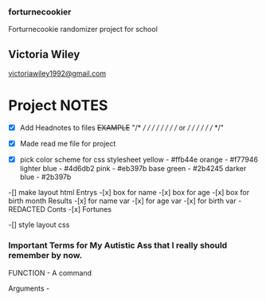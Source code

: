 

### forturnecookier
Forturnecookie randomizer project for school

## Victoria Wiley
victoriawiley1992@gmail.com 

# Project NOTES

-[x] Add Headnotes to files 
    ~~EXAMPLE~~
"/* */
/* */
/* <document Title> */
/* <author> */
/* <relation> or <description> */
/* */
/* */
/* */"

-[x] Made read me file for project

-[x] pick color scheme for css stylesheet
yellow - #ffb44e
orange - #f77946
lighter blue - #4d6db2
pink - #eb397b
base green - #2b4245
darker blue - #2b397b

-[] make layout html
    Entrys
        -[x] box for name 
        -[x] box for age 
        -[x] box for birth month
    Results
        -[x] for name var
        -[x] for age var
        -[x] for birth var - REDACTED
    Conts
        -[x] Fortunes

-[] style layout css

### Important Terms for My Autistic Ass that I really should remember by now.

FUNCTION - A command 

Arguments - 





